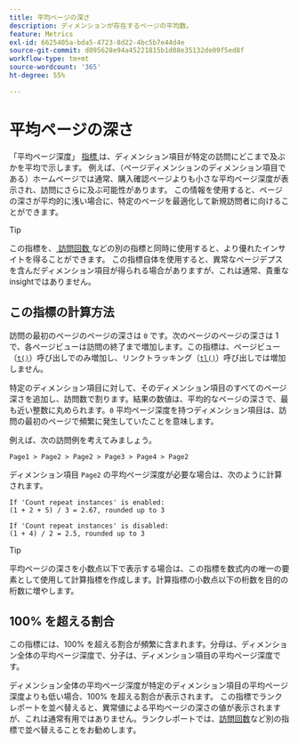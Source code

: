 ```yaml
---
title: 平均ページの深さ
description: ディメンションが存在するページの平均数。
feature: Metrics
exl-id: 6625405a-bda5-4723-8d22-4bc5b7e44d4e
source-git-commit: d095628e94a45221815b1d08e35132de09f5ed8f
workflow-type: tm+mt
source-wordcount: '365'
ht-degree: 55%

---
```


# 平均ページの深さ

「平均ページ深度」 [ 指標 ](overview.md) は、ディメンション項目が特定の訪問にどこまで及ぶかを平均で示します。 例えば、（ページディメンションのディメンション項目である）ホームページでは通常、購入確認ページよりも小さな平均ページ深度が表示され、訪問にさらに及ぶ可能性があります。 この情報を使用すると、ページの深さが平均的に浅い場合に、特定のページを最適化して新規訪問者に向けることができます。

>[!TIP]
>
>この指標を、[ 訪問回数 ](visits.md) などの別の指標と同時に使用すると、より優れたインサイトを得ることができます。 この指標自体を使用すると、異常なページデプスを含んだディメンション項目が得られる場合がありますが、これは通常、貴重なinsightではありません。

## この指標の計算方法

訪問の最初のページのページの深さは `0` です。次のページのページの深さは 1 で、各ページビューは訪問の終了まで増加します。この指標は、ページビュー（[`t()`](/help/implement/vars/functions/t-method.md)）呼び出しでのみ増加し、リンクトラッキング（[`tl()`](/help/implement/vars/functions/tl-method.md)）呼び出しでは増加しません。

特定のディメンション項目に対して、そのディメンション項目のすべてのページ深さを追加し、訪問数で割ります。結果の数値は、平均的なページの深さで、最も近い整数に丸められます。`0` 平均ページ深度を持つディメンション項目は、訪問の最初のページで頻繁に発生していたことを意味します。

例えば、次の訪問例を考えてみましょう。

```text
Page1 > Page2 > Page2 > Page3 > Page4 > Page2
```

ディメンション項目 `Page2` の平均ページ深度が必要な場合は、次のように計算されます。

```text
If 'Count repeat instances' is enabled:
(1 + 2 + 5) / 3 = 2.67, rounded up to 3

If 'Count repeat instances' is disabled:
(1 + 4) / 2 = 2.5, rounded up to 3
```

>[!TIP]
>
>平均ページの深さを小数点以下で表示する場合は、この指標を数式内の唯一の要素として使用して計算指標を作成します。計算指標の小数点以下の桁数を目的の桁数に増やします。

## 100% を超える割合

この指標には、100% を超える割合が頻繁に含まれます。分母は、ディメンション全体の平均ページ深度で、分子は、ディメンション項目の平均ページ深度です。

ディメンション全体の平均ページ深度が特定のディメンション項目の平均ページ深度よりも低い場合、100% を超える割合が表示されます。 この指標でランクレポートを並べ替えると、異常値による平均ページの深さの値が表示されますが、これは通常有用ではありません。ランクレポートでは、[訪問回数](visits.md)など別の指標で並べ替えることをお勧めします。
